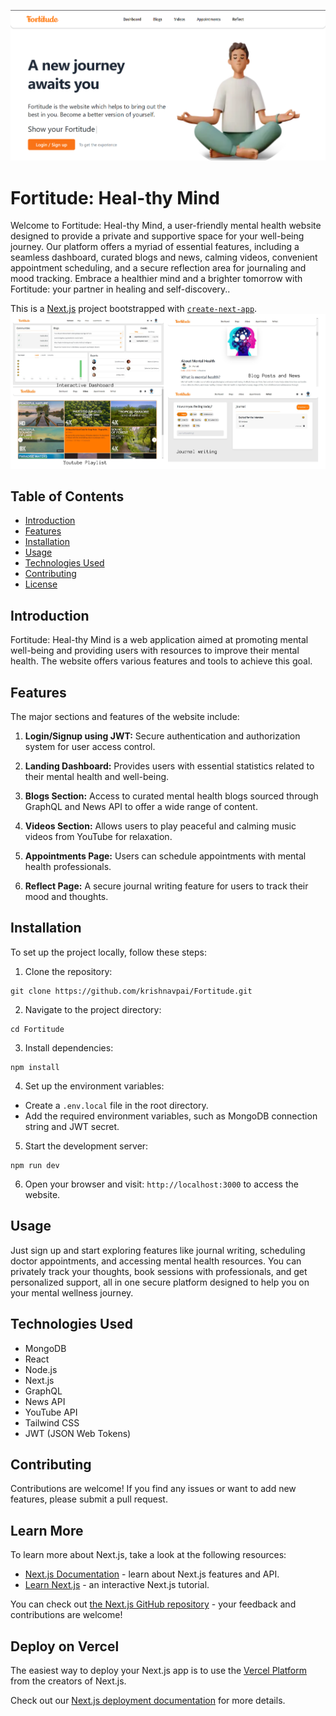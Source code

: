 ![Screenshots](https://github.com/krishnavpai/Fortitude/blob/main/assets/images/landing.png?raw=true)
# Fortitude: Heal-thy Mind

Welcome to Fortitude: Heal-thy Mind, a user-friendly mental health website designed to provide a private and supportive space for your well-being journey. Our platform offers a myriad of essential features, including a seamless dashboard, curated blogs and news, calming videos, convenient appointment scheduling, and a secure reflection area for journaling and mood tracking.  Embrace a healthier mind and a brighter tomorrow with Fortitude: your partner in healing and self-discovery.. 

This is a [Next.js](https://nextjs.org/) project bootstrapped with [`create-next-app`](https://github.com/vercel/next.js/tree/canary/packages/create-next-app).
![Screenshots](https://github.com/krishnavpai/Fortitude/blob/main/assets/images/Pages.jpg?raw=true)

## Table of Contents

- [Introduction](#introduction)
- [Features](#features)
- [Installation](#installation)
- [Usage](#usage)
- [Technologies Used](#technologies-used)
- [Contributing](#contributing)
- [License](#license)

## Introduction

Fortitude: Heal-thy Mind is a web application aimed at promoting mental well-being and providing users with resources to improve their mental health. The website offers various features and tools to achieve this goal.

## Features

The major sections and features of the website include:

1. **Login/Signup using JWT:** Secure authentication and authorization system for user access control.

2. **Landing Dashboard:** Provides users with essential statistics related to their mental health and well-being.

3. **Blogs Section:** Access to curated mental health blogs sourced through GraphQL and News API to offer a wide range of content.

4. **Videos Section:** Allows users to play peaceful and calming music videos from YouTube for relaxation.

5. **Appointments Page:** Users can schedule appointments with mental health professionals.

6. **Reflect Page:** A secure journal writing feature for users to track their mood and thoughts.

## Installation

To set up the project locally, follow these steps:

1. Clone the repository: 
```
git clone https://github.com/krishnavpai/Fortitude.git
```

2. Navigate to the project directory:
```
cd Fortitude
``` 
3. Install dependencies:
```
npm install
```
4. Set up the environment variables:
- Create a `.env.local` file in the root directory.
- Add the required environment variables, such as MongoDB connection string and JWT secret.

5. Start the development server:
```
npm run dev
```


6. Open your browser and visit: `http://localhost:3000` to access the website.

## Usage
Just sign up and start exploring features like journal writing, scheduling doctor appointments, and accessing mental health resources. You can privately track your thoughts, book sessions with professionals, and get personalized support, all in one secure platform designed to help you on your mental wellness journey.
## Technologies Used

- MongoDB
- React
- Node.js
- Next.js
- GraphQL
- News API
- YouTube API
- Tailwind CSS
- JWT (JSON Web Tokens)

## Contributing

Contributions are welcome! If you find any issues or want to add new features, please submit a pull request.



## Learn More

To learn more about Next.js, take a look at the following resources:

- [Next.js Documentation](https://nextjs.org/docs) - learn about Next.js features and API.
- [Learn Next.js](https://nextjs.org/learn) - an interactive Next.js tutorial.

You can check out [the Next.js GitHub repository](https://github.com/vercel/next.js/) - your feedback and contributions are welcome!

## Deploy on Vercel

The easiest way to deploy your Next.js app is to use the [Vercel Platform](https://vercel.com/new?utm_medium=default-template&filter=next.js&utm_source=create-next-app&utm_campaign=create-next-app-readme) from the creators of Next.js.

Check out our [Next.js deployment documentation](https://nextjs.org/docs/deployment) for more details.
